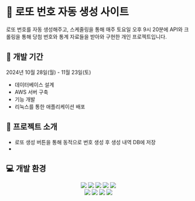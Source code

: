 # 🎰 로또 번호 자동 생성 사이트

로또 번호를 자동 생성해주고, 스케줄링을 통해 매주 토요일 오후 9시 20분에 API와 크롤링을 통해 당첨 번호와 통계 자료들을 받아와 구현한 개인 프로젝트입니다.

## 📆 개발 기간
2024년 10월 28일(월) - 11월 23일(토)
- 데이터베이스 설계
- AWS 서버 구축
- 기능 개발
- 리눅스를 통한 애플리케이션 배포

## 👀 프로젝트 소개
- 로또 생성 버튼을 통해 동적으로 번호 생성 후 생성 내역 DB에 저장
- 

## 💻 개발 환경
<div align=center> 
  <img src="https://img.shields.io/badge/java-007396?style=for-the-badge&logo=OpenJDK&logoColor=white">
  <img src="https://img.shields.io/badge/springboot-6DB33F?style=for-the-badge&logo=springboot&logoColor=white">
  <img src="https://img.shields.io/badge/javascript-F7DF1E?style=for-the-badge&logo=javascript&logoColor=black"> 
  <img src="https://img.shields.io/badge/jquery-0769AD?style=for-the-badge&logo=jquery&logoColor=white">
  <img src="https://img.shields.io/badge/mysql-4479A1?style=for-the-badge&logo=mysql&logoColor=white"> 
  <br>
  <img src="https://img.shields.io/badge/apache tomcat-F8DC75?style=for-the-badge&logo=apachetomcat&logoColor=white">
  <img src="https://img.shields.io/badge/linux-FCC624?style=for-the-badge&logo=linux&logoColor=black"> 
  <img src="https://img.shields.io/badge/github-181717?style=for-the-badge&logo=github&logoColor=white">
  <img src="https://img.shields.io/badge/Amazon%20EC2-FF9900?style=for-the-badge&logo=Amazon%20EC2&logoColor=white">
</div>
